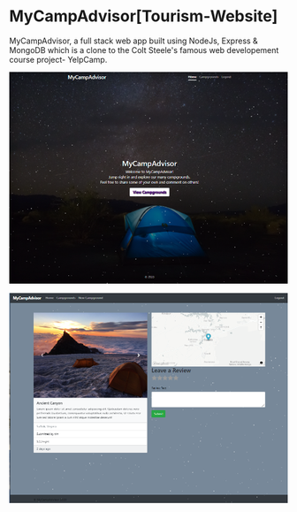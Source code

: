 # MyCampAdvisor[Tourism-Website]
MyCampAdvisor, a full stack web app built using NodeJs, Express & MongoDB which is a clone to the Colt Steele's famous web developement course project- YelpCamp.

![alt text](https://github.com/Ankitabit3496/MyCampAdvisor/blob/main/Images/Image_1.png)

![alt text](https://github.com/Ankitabit3496/MyCampAdvisor/blob/main/Images/Image_2.png)
